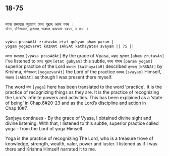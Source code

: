 ## 18-75


```shloka-sa

व्यास प्रसादात् श्रुतवान् एतत् गुह्यम् अहम् परम् ।
योगम् योगेश्वरात् कृश्णात् साक्षात् कथयतः स्वयम् ॥ ७५ ॥

```
```shloka-sa-hk

vyAsa prasAdAt zrutavAn etat guhyam aham param |
yogam yogezvarAt kRzNAt sAkSAt kathayataH svayam || 75 ||

```
`व्यास प्रसादात्` `[vyAsa prasAdAt]` By the grace of Vyasa, `अहम् श्रुतवान्` `[aham zrutavAn]` I've listened to `एतत् गुह्यम्` `[etat guhyam]` this subtle, `परम् योगम्` `[param yogam]` superior practice of the Lord `कथयतः` `[kathayataH]` described `कृष्णात्` `[kRSNAt]` by Krishna, `योगेश्वरात्` `[yogezvarAt]` the Lord of the practice `स्वयम्` `[svayam]` Himself, `साक्षात्` `[sAkSAt]` as though I was present there myself.

The word 
`योग` `[yoga]`
 here has been translated to the word 'practice'. It is the practice of recognizing things as they are. It is the practice of recognizing the Lord's infinite powers and activities. This has been explained as a ‘state of being’ in Chap.6#20-23 and as the Lord’s discipline and action in Chap.10#7.

Sanjaya continues - By the grace of Vyasa, I obtained divine sight and divine listening. With that, I listened to this subtle, superior practice called yoga - from the Lord of yoga Himself. 

Yoga is the practice of recognizing The Lord, who is a treasure trove of knowledge, strength, wealth, valor, power and luster. I listened as if I was there and Krishna Himself narrated it to me.


